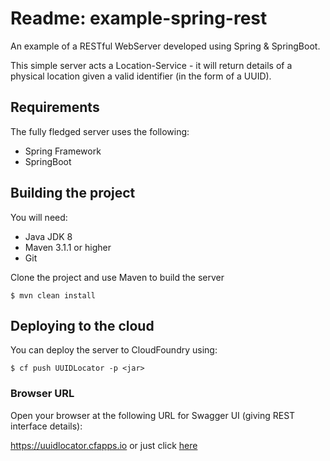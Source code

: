 # Readme: example-spring-rest
An example of a RESTful WebServer developed using Spring & SpringBoot.

This simple server acts a Location-Service - it will return details of a physical location given a valid identifier (in the form of a UUID). 



## Requirements

The fully fledged server uses the following:

*   Spring Framework
*	SpringBoot


## Building the project
You will need:

*	Java JDK 8
*	Maven 3.1.1 or higher
*	Git

Clone the project and use Maven to build the server

	$ mvn clean install

  

## Deploying to the cloud

You can deploy the server to CloudFoundry using:

	$ cf push UUIDLocator -p <jar>
	
	
### Browser URL
Open your browser at the following URL for Swagger UI (giving REST interface details):


https://uuidlocator.cfapps.io or just click [here](https://uuidlocator.cfapps.io)	